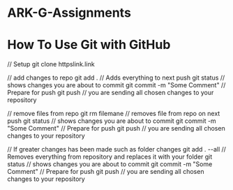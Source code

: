 # ARK-G-Assignments


# How To Use Git with GitHub
// Setup
git clone httpslink.link

// add changes to repo
git add .           // Adds everything to next push
git status            // shows changes you are about to commit
git commit -m "Some Comment"  // Prepare for push
git push            // you are sending all chosen changes to your repository

// remove files from repo
git rm filemane         // removes file from repo on next push
git status            // shows changes you are about to commit
git commit -m "Some Comment"  // Prepare for push
git push            // you are sending all chosen changes to your repository

// If greater changes has been made such as folder changes
git add . --all         // Removes everything from repository and replaces it with your folder
git status            // shows changes you are about to commit
git commit -m "Some Comment"  // Prepare for push
git push            // you are sending all chosen changes to your repository

